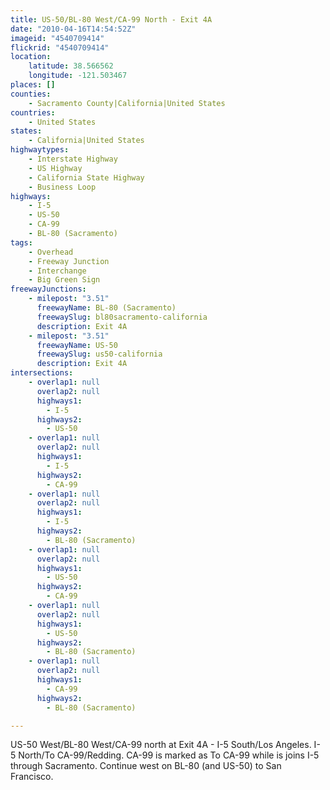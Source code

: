 ```yaml
---
title: US-50/BL-80 West/CA-99 North - Exit 4A
date: "2010-04-16T14:54:52Z"
imageid: "4540709414"
flickrid: "4540709414"
location:
    latitude: 38.566562
    longitude: -121.503467
places: []
counties:
    - Sacramento County|California|United States
countries:
    - United States
states:
    - California|United States
highwaytypes:
    - Interstate Highway
    - US Highway
    - California State Highway
    - Business Loop
highways:
    - I-5
    - US-50
    - CA-99
    - BL-80 (Sacramento)
tags:
    - Overhead
    - Freeway Junction
    - Interchange
    - Big Green Sign
freewayJunctions:
    - milepost: "3.51"
      freewayName: BL-80 (Sacramento)
      freewaySlug: bl80sacramento-california
      description: Exit 4A
    - milepost: "3.51"
      freewayName: US-50
      freewaySlug: us50-california
      description: Exit 4A
intersections:
    - overlap1: null
      overlap2: null
      highways1:
        - I-5
      highways2:
        - US-50
    - overlap1: null
      overlap2: null
      highways1:
        - I-5
      highways2:
        - CA-99
    - overlap1: null
      overlap2: null
      highways1:
        - I-5
      highways2:
        - BL-80 (Sacramento)
    - overlap1: null
      overlap2: null
      highways1:
        - US-50
      highways2:
        - CA-99
    - overlap1: null
      overlap2: null
      highways1:
        - US-50
      highways2:
        - BL-80 (Sacramento)
    - overlap1: null
      overlap2: null
      highways1:
        - CA-99
      highways2:
        - BL-80 (Sacramento)

---
```

US-50 West/BL-80 West/CA-99 north at Exit 4A - I-5 South/Los Angeles.  I-5 North/To CA-99/Redding.  CA-99 is marked as To CA-99 while is joins I-5 through Sacramento.  Continue west on BL-80 (and US-50) to San Francisco.